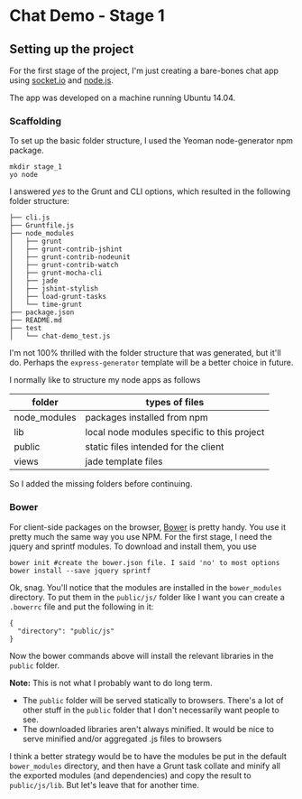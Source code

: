 # Chat Demo - Stage 1

## Setting up the project

For the first stage of the project, I'm just creating a bare-bones chat app using [socket.io](http://socket.io)
and [node.js](http://nodejs.org).

The app was developed on a machine running Ubuntu 14.04.

### Scaffolding
To set up the basic folder structure, I used the Yeoman node-generator npm package.

    mkdir stage_1
    yo node

I answered _yes_ to the Grunt and CLI options, which resulted in the following folder structure:

    ├── cli.js
    ├── Gruntfile.js
    ├── node_modules
    │   ├── grunt
    │   ├── grunt-contrib-jshint
    │   ├── grunt-contrib-nodeunit
    │   ├── grunt-contrib-watch
    │   ├── grunt-mocha-cli
    │   ├── jade
    │   ├── jshint-stylish
    │   ├── load-grunt-tasks
    │   └── time-grunt
    ├── package.json
    ├── README.md
    ├── test
    │   └── chat-demo_test.js

I'm not 100% thrilled with the folder structure that was generated, but it'll do. Perhaps the `express-generator`
template will be a better choice in future.

I normally like to structure my node apps as follows

folder       | types of files
------------ | --------------
node_modules | packages installed from npm
lib          | local node modules specific to this project
public       | static files intended for the client
views        | jade template files

So I added the missing folders before continuing.

### Bower

For client-side packages on the browser, [Bower](bower.io) is pretty handy. You use it pretty much the same way you
use NPM. For the first stage, I need the jquery and sprintf modules. To download and install them, you use

    bower init #create the bower.json file. I said 'no' to most options
    bower install --save jquery sprintf

Ok, snag. You'll notice that the modules are installed in the `bower_modules` directory. To put them in the `public/js/`
folder like I want you can create a `.bowerrc` file and put the following in it:

    {
      "directory": "public/js"
    }

Now the bower commands above will install the relevant libraries in the `public` folder.

**Note:** This is not what I probably want to do long term.

* The `public` folder will be served statically to browsers. There's a lot of other stuff in the `public` folder
  that I don't necessarily want people to see.
* The downloaded libraries aren't always minified. It would be nice to serve minified and/or aggregated .js files
  to browsers

I think a better strategy would be to have the modules be put in the default `bower_modules` directory, and then have
  a Grunt task collate and minify all the exported modules (and dependencies) and copy the result to `public/js/lib`.
  But let's leave that for another time.



